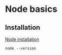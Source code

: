 # Node basics

## Installation
[Node installation](https://nodejs.org/en/download)

```shell
node --version

```